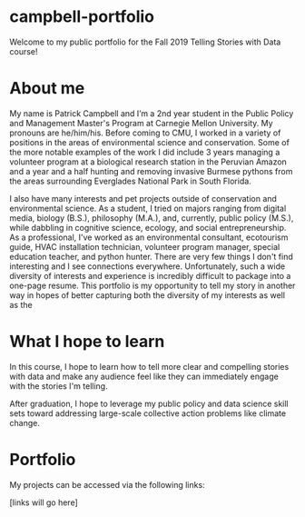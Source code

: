 # campbell-portfolio
Welcome to my public portfolio for the Fall 2019 Telling Stories with Data course! 

# About me
My name is Patrick Campbell and I’m a 2nd year student in the Public Policy and Management Master's Program at Carnegie Mellon University. My pronouns are he/him/his. Before coming to CMU, I worked in a variety of positions in the areas of environmental science and conservation. Some of the more notable examples of the work I did include 3 years managing a volunteer program at a biological research station in the Peruvian Amazon and a year and a half hunting and removing invasive Burmese pythons from the areas surrounding Everglades National Park in South Florida. 

I also have many interests and pet projects outside of conservation and environmental science. As a student, I tried on majors ranging from digital media, biology (B.S.), philosophy (M.A.), and, currently, public policy (M.S.), while dabbling in cognitive science, ecology, and social entrepreneurship. As a professional, I've worked as an environmental consultant, ecotourism guide, HVAC installation technician, volunteer program manager, special education teacher, and python hunter. There are very few things I don't find interesting and I see connections everywhere. Unfortunately, such a wide diversity of interests and experience is incredibly difficult to package into a one-page resume. This portfolio is my opportunity to tell my story in another way in hopes of better capturing both the diversity of my interests as well as the 

# What I hope to learn
In this course, I hope to learn how to tell more clear and compelling stories with data and make any audience feel like they can immediately engage with the stories I'm telling. 

After graduation, I hope to leverage my public policy and data science skill sets toward addressing large-scale collective action problems like climate change.

# Portfolio
My projects can be accessed via the following links:

[links will go here]
